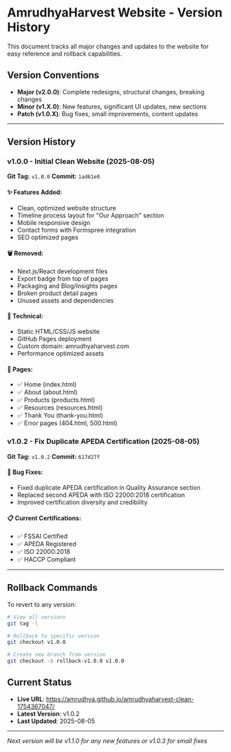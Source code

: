 # AmrudhyaHarvest Website - Version History

This document tracks all major changes and updates to the website for easy reference and rollback capabilities.

## Version Conventions
- **Major (v2.0.0)**: Complete redesigns, structural changes, breaking changes
- **Minor (v1.X.0)**: New features, significant UI updates, new sections
- **Patch (v1.0.X)**: Bug fixes, small improvements, content updates

---

## Version History

### v1.0.0 - Initial Clean Website (2025-08-05)
**Git Tag:** `v1.0.0`
**Commit:** `1ad61e0`

#### ✨ Features Added:
- Clean, optimized website structure
- Timeline process layout for "Our Approach" section
- Mobile responsive design
- Contact forms with Formspree integration
- SEO optimized pages

#### 🗑️ Removed:
- Next.js/React development files
- Export badge from top of pages  
- Packaging and Blog/Insights pages
- Broken product detail pages
- Unused assets and dependencies

#### 🔧 Technical:
- Static HTML/CSS/JS website
- GitHub Pages deployment
- Custom domain: amrudhyaharvest.com
- Performance optimized assets

#### 📱 Pages:
- ✅ Home (index.html)
- ✅ About (about.html) 
- ✅ Products (products.html)
- ✅ Resources (resources.html)
- ✅ Thank You (thank-you.html)
- ✅ Error pages (404.html, 500.html)

### v1.0.2 - Fix Duplicate APEDA Certification (2025-08-05)
**Git Tag:** `v1.0.2` 
**Commit:** `617d27f`

#### 🔧 Bug Fixes:
- Fixed duplicate APEDA certification in Quality Assurance section
- Replaced second APEDA with ISO 22000:2018 certification
- Improved certification diversity and credibility

#### 📋 Current Certifications:
- ✅ FSSAI Certified
- ✅ APEDA Registered  
- ✅ ISO 22000:2018
- ✅ HACCP Compliant

---

## Rollback Commands

To revert to any version:
```bash
# View all versions
git tag -l

# Rollback to specific version
git checkout v1.0.0

# Create new branch from version
git checkout -b rollback-v1.0.0 v1.0.0
```

## Current Status
- **Live URL**: https://amrudhya.github.io/amrudhyaharvest-clean-1754367047/
- **Latest Version**: v1.0.2
- **Last Updated**: 2025-08-05

---

*Next version will be v1.1.0 for any new features or v1.0.3 for small fixes*